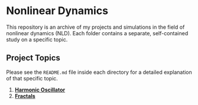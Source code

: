 # Nonlinear Dynamics

This repository is an archive of my projects and simulations in the field of nonlinear dynamics (NLD). Each folder contains a separate, self-contained study on a specific topic.

## Project Topics

Please see the `README.md` file inside each directory for a detailed explanation of that specific topic.

1.  **[Harmonic Oscillator](./1_Harmonic_Oscillator/README.md)**
2.  **[Fractals](./2_Fractals/README.md)**
